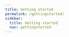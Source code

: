 ```yaml
---
title: Getting started
permalink: /gettingstarted/
sidebar:
  title: Getting started
  nav: gettingstarted
---
```

